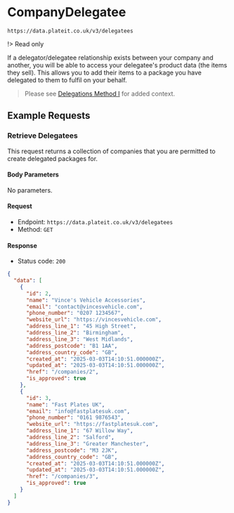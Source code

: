 # CompanyDelegatee

`https://data.plateit.co.uk/v3/delegatees`

!> Read only

If a delegator/delegatee relationship exists between your company and another, you will be able to access your delegatee's product data (the items they sell). This allows you to add their items to a package you have delegated to them to fulfil on your behalf.

> Please see [Delegations Method I](/delegations/method-01.md) for added context.

## Example Requests

### Retrieve Delegatees

This request returns a collection of companies that you are permitted to create delegated packages for.

<!-- tabs:start -->

#### **Body Parameters**

No parameters.

#### **Request**

* Endpoint: `https://data.plateit.co.uk/v3/delegatees`
* Method: `GET`

#### **Response**

* Status code: `200`

```json
{
  "data": [
    {
      "id": 2,
      "name": "Vince's Vehicle Accessories",
      "email": "contact@vincesvehicle.com",
      "phone_number": "0207 1234567",
      "website_url": "https://vincesvehicle.com",
      "address_line_1": "45 High Street",
      "address_line_2": "Birmingham",
      "address_line_3": "West Midlands",
      "address_postcode": "B1 1AA",
      "address_country_code": "GB",
      "created_at": "2025-03-03T14:10:51.000000Z",
      "updated_at": "2025-03-03T14:10:51.000000Z",
      "href": "/companies/2",
      "is_approved": true
    },
    {
      "id": 3,
      "name": "Fast Plates UK",
      "email": "info@fastplatesuk.com",
      "phone_number": "0161 9876543",
      "website_url": "https://fastplatesuk.com",
      "address_line_1": "67 Willow Way",
      "address_line_2": "Salford",
      "address_line_3": "Greater Manchester",
      "address_postcode": "M3 2JK",
      "address_country_code": "GB",
      "created_at": "2025-03-03T14:10:51.000000Z",
      "updated_at": "2025-03-03T14:10:51.000000Z",
      "href": "/companies/3",
      "is_approved": true
    }
  ]
}
```
<!-- tabs:end -->
